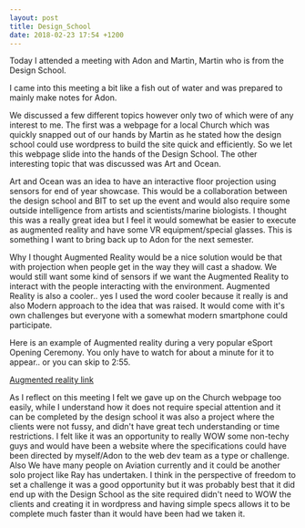 ```yaml
---
layout: post
title: Design_School
date: 2018-02-23 17:54 +1200
---
```


Today I attended a meeting with Adon and Martin, Martin who is from the Design School.

I came into this meeting a bit like a fish out of water and was prepared to mainly make notes for Adon.

We discussed a few different topics however only two of which were of any interest to me. The first was a webpage for a local Church which was quickly snapped out of our hands by Martin as he stated how the design school could use wordpress to build the site quick and efficiently. So we let this webpage slide into the hands of the Design School. The other interesting topic that was discussed was Art and Ocean.

Art and Ocean was an idea to have an interactive floor projection using sensors for end of year showcase. This would be a collaboration between the design school and BIT to set up the event and would also require some outside intelligence from artists and scientists/marine biologists. I thought this was a really great idea but I feel it would somewhat be easier to execute as augmented reality and have some VR equipment/special glasses. This is something I want to bring back up to Adon for the next semester.

Why I thought Augmented Reality would be a nice solution would be that with projection when people get in the way they will cast a shadow. We would still want some kind of sensors if we want the Augmented Reality to interact with the people interacting with the environment. Augmented Reality is also a cooler.. yes I used the word cooler because it really is and also Modern approach to the idea that was raised. It would come with it's own challenges but everyone with a somewhat modern smartphone could participate. 

Here is an example of Augmented reality during a very popular eSport Opening Ceremony. You only have to watch for about a minute for it to appear.. or you can skip to 2:55.

<a href="https://youtu.be/LxwfkcUVeUk?t=167"> 
   Augmented reality link
</a>

As I reflect on this meeting I felt we gave up on the Church webpage too easily, while I understand how it does not require special attention and it can be completed by the design school it was also a project where the clients were not fussy, and didn't have great tech understanding or time restrictions. I felt like it was an opportunity to really WOW some non-techy guys and would have been a website where the specifications could have been directed by myself/Adon to the web dev team as a type or challenge. Also We have many people on Aviation currently and it could be another solo project like Ray has undertaken. I think in the perspective of freedom to set a challenge it was a good opportunity but it was probably best that it did end up with the Design School as the site required didn't need to WOW the clients and creating it in wordpress and having simple specs allows it to be complete much faster than it would have been had we taken it.



